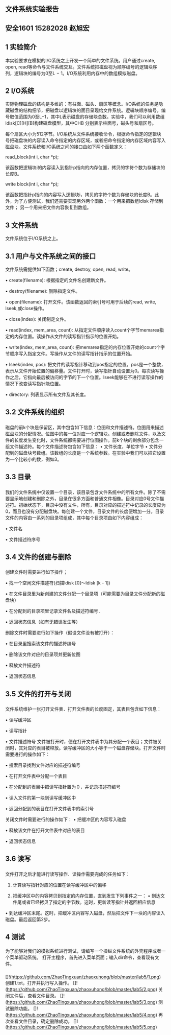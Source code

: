 文件系统实验报告
---
安全1601  15282028  赵旭宏
--
1 实验简介
--
本实验要求在模拟的I/O系统之上开发一个简单的文件系统。用户通过create, open, read等命令与文件系统交互。文件系统把磁盘视为顺序编号的逻辑块序列，逻辑块的编号为0至L − 1。I/O系统利用内存中的数组模拟磁盘。

2 I/O系统
-
实际物理磁盘的结构是多维的：有柱面、磁头、扇区等概念。I/O系统的任务是隐藏磁盘的结构细节，把磁盘以逻辑块的面目呈现给文件系统。逻辑块顺序编号，编号取值范围为0至L−1，其中L表示磁盘的存储块总数。实验中，我们可以利用数组ldisk[C][H][B]构建磁盘模型，其中CHB 分别表示柱面号，磁头号和扇区号。

每个扇区大小为512字节。I/O系统从文件系统接收命令，根据命令指定的逻辑块号把磁盘块的内容读入命令指定的内存区域，或者把命令指定的内存区域内容写入磁盘块。文件系统和I/O系统之间的接口由如下两个函数定义：

read_block(int i, char *p);

该函数把逻辑块i的内容读入到指针p指向的内存位置，拷贝的字符个数为存储块的长度B。

write block(int i, char *p);

该函数把指针p指向的内容写入逻辑块i，拷贝的字符个数为存储块的长度B。此外，为了方便测试，我们还需要实现另外两个函数：一个用来把数组ldisk 存储到文件；
另一个用来把文件内容恢复到数组。

3 文件系统
--
文件系统位于I/O系统之上。

3.1 用户与文件系统之间的接口
--
文件系统需提供如下函数；create, destroy, open, read, write。

• create(filename): 根据指定的文件名创建新文件。

• destroy(filename): 删除指定文件。

• open(filename): 打开文件。该函数返回的索引号可用于后续的read, write, lseek,或close操作。

• close(index): 关闭制定文件。

• read(index, mem_area, count): 从指定文件顺序读入count个字节memarea指定的内存位置。读操作从文件的读写指针指示的位置开始。

• write(index, mem_area, count): 把memarea指定的内存位置开始的count个字节顺序写入指定文件。写操作从文件的读写指针指示的位置开始。

• lseek(index, pos): 把文件的读写指针移动到pos指定的位置。pos是一个整数，表示从文件开始位置的偏移量。文件打开时，读写指针自动设置为0。每次读写操作之后，它指向最后被访问的字节的下一个位置。lseek能够在不进行读写操作的情况下改变读写指针能位置。

• directory: 列表显示所有文件及其长度。

3.2 文件系统的组织
--
#####
磁盘的前k个块是保留区，其中包含如下信息：位图和文件描述符。位图用来描述磁盘块的分配情况。位图中的每一位对应一个逻辑块。创建或者删除文件，以及文件的长度发生变化时，文件系统都需要进行位图操作。前k个块的剩余部分包含一组文件描述符。每个文件描述符包含如下信息：
• 文件长度，单位字节
• 文件分配到的磁盘块号数组。该数组的长度是一个系统参数。在实验中我们可以把它设置为一个比较小的数，例如3。

3.3 目录
-
#####
我们的文件系统中仅设置一个目录，该目录包含文件系统中的所有文件。除了不需要显示地创建和删除之外，目录在很多方面和普通文件相像。目录对应0号文件描述符。初始状态下，目录中没有文件，所有，目录对应的描述符中记录的长度应为0，而且也没有分配磁盘块。每创建一个文件，目录文件的长度便增加一分。目录文件的内容由一系列的目录项组成，其中每个目录项由如下内容组成：

• 文件名

• 文件描述符序号

3.4 文件的创建与删除
-
#####
创建文件时需要进行如下操作；

• 找一个空闲文件描述符(扫描ldisk [0]～ldisk [k - 1])

• 在文件目录里为新创建的文件分配一个目录项（可能需要为目录文件分配新的磁盘块）

• 在分配到的目录项里记录文件名及描述符编号．

• 返回状态信息（如有无错误发生等）

删除文件时需要进行如下操作（假设文件没有被打开）：

• 在目录里搜索该文件的描述符编号

• 删除该文件对应的目录项并更新位图

• 释放文件描述符

• 返回状态信息


3.5 文件的打开与关闭
-
#####
文件系统维护一张打开文件表．打开文件表的长度固定，其表目包含如下信息：

• 读写缓冲区

• 读写指针

• 文件描述符号
文件被打开时，便在打开文件表中为其分配一个表目；文件被关闭时，其对应的表目被释放。读写缓冲区的大小等于一个磁盘存储块。打开文件时需要进行的操作如下：

• 搜索目录找到文件对应的描述符编号

• 在打开文件表中分配一个表目

• 在分配到的表目中把读写指针置为０，并记录描述符编号

• 读入文件的第一块到读写缓冲区中

• 返回分配到的表目在打开文件表中的索引号

关闭文件时需要进行的操作如下：
• 把缓冲区的内容写入磁盘

• 释放该文件在打开文件表中对应的表目

• 返回状态信息

3.6 读写
-
#####
文件打开之后才能进行读写操作．读操作需要完成的任务如下：

1. 计算读写指针对应的位置在读写缓冲区中的偏移


2. 把缓冲区中的内容拷贝到指定的内存位置，直到发生下列事件之一：
• 到达文件尾或者已经拷贝了指定的字节数。这时，更新读写指针并返回相应信息

• 到达缓冲区末尾。这时，把缓冲区内容写入磁盘，然后把文件下一块的内容读入磁盘。最后返回第2步。

4 测试
--
####
为了能够对我们的模拟系统进行测试，请编写一个操纵文件系统的外壳程序或者一个菜单驱动系统。
打开主程序，首先进入菜单页面；输入dir命令，查看现有文件。
###
[]!(https://github.com/ZhaoTingxuan/zhaoxuhong/blob/master/lab5/1.png)
创建1.txt，打开并执行写入操作。
[]!(https://github.com/ZhaoTingxuan/zhaoxuhong/blob/master/lab5/2.png)
关闭文件后，查看文件目录。
[]!(https://github.com/ZhaoTingxuan/zhaoxuhong/blob/master/lab5/3.png)
测试删除功能。
[]!(https://github.com/ZhaoTingxuan/zhaoxuhong/blob/master/lab5/4.png)
再次查看文件目录，确定删除成功。
[]!(https://github.com/ZhaoTingxuan/zhaoxuhong/blob/master/lab5/5.png)
